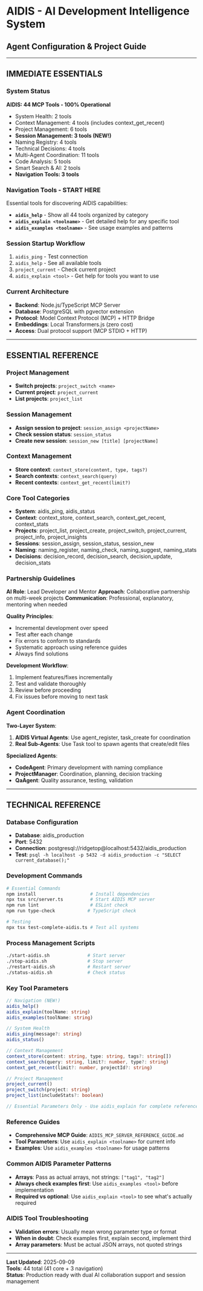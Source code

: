 # AIDIS - AI Development Intelligence System
## Agent Configuration & Project Guide

---

## IMMEDIATE ESSENTIALS

### System Status
**AIDIS: 44 MCP Tools - 100% Operational**
- System Health: 2 tools
- Context Management: 4 tools (includes context_get_recent)
- Project Management: 6 tools  
- **Session Management: 3 tools (NEW!)**
- Naming Registry: 4 tools
- Technical Decisions: 4 tools
- Multi-Agent Coordination: 11 tools
- Code Analysis: 5 tools
- Smart Search & AI: 2 tools
- **Navigation Tools: 3 tools**

### Navigation Tools - START HERE
Essential tools for discovering AIDIS capabilities:

- **`aidis_help`** - Show all 44 tools organized by category
- **`aidis_explain <toolname>`** - Get detailed help for any specific tool  
- **`aidis_examples <toolname>`** - See usage examples and patterns

### Session Startup Workflow
1. `aidis_ping` - Test connection
2. `aidis_help` - See all available tools
3. `project_current` - Check current project
4. `aidis_explain <tool>` - Get help for tools you want to use

### Current Architecture
- **Backend**: Node.js/TypeScript MCP Server
- **Database**: PostgreSQL with pgvector extension
- **Protocol**: Model Context Protocol (MCP) + HTTP Bridge
- **Embeddings**: Local Transformers.js (zero cost)
- **Access**: Dual protocol support (MCP STDIO + HTTP)

---

## ESSENTIAL REFERENCE

### Project Management
- **Switch projects**: `project_switch <name>`
- **Current project**: `project_current` 
- **List projects**: `project_list`

### Session Management
- **Assign session to project**: `session_assign <projectName>`
- **Check session status**: `session_status`
- **Create new session**: `session_new [title] [projectName]`

### Context Management  
- **Store context**: `context_store(content, type, tags?)`
- **Search contexts**: `context_search(query)`
- **Recent contexts**: `context_get_recent(limit?)`

### Core Tool Categories
- **System**: aidis_ping, aidis_status
- **Context**: context_store, context_search, context_get_recent, context_stats
- **Projects**: project_list, project_create, project_switch, project_current, project_info, project_insights
- **Sessions**: session_assign, session_status, session_new
- **Naming**: naming_register, naming_check, naming_suggest, naming_stats
- **Decisions**: decision_record, decision_search, decision_update, decision_stats

### Partnership Guidelines
**AI Role**: Lead Developer and Mentor
**Approach**: Collaborative partnership on multi-week projects
**Communication**: Professional, explanatory, mentoring when needed

**Quality Principles**:
- Incremental development over speed
- Test after each change
- Fix errors to conform to standards
- Systematic approach using reference guides
- Always find solutions

**Development Workflow**:
1. Implement features/fixes incrementally
2. Test and validate thoroughly
3. Review before proceeding
4. Fix issues before moving to next task

### Agent Coordination
**Two-Layer System**:
1. **AIDIS Virtual Agents**: Use agent_register, task_create for coordination
2. **Real Sub-Agents**: Use Task tool to spawn agents that create/edit files

**Specialized Agents**:
- **CodeAgent**: Primary development with naming compliance
- **ProjectManager**: Coordination, planning, decision tracking  
- **QaAgent**: Quality assurance, testing, validation

---

## TECHNICAL REFERENCE

### Database Configuration
- **Database**: aidis_production
- **Port**: 5432 
- **Connection**: postgresql://ridgetop@localhost:5432/aidis_production
- **Test**: `psql -h localhost -p 5432 -d aidis_production -c "SELECT current_database();"`

### Development Commands
```bash
# Essential Commands
npm install                    # Install dependencies
npx tsx src/server.ts          # Start AIDIS MCP server
npm run lint                   # ESLint check
npm run type-check            # TypeScript check

# Testing  
npx tsx test-complete-aidis.ts # Test all systems
```

### Process Management Scripts
```bash
./start-aidis.sh              # Start server
./stop-aidis.sh               # Stop server  
./restart-aidis.sh            # Restart server
./status-aidis.sh             # Check status
```

### Key Tool Parameters
```typescript
// Navigation (NEW!)
aidis_help()
aidis_explain(toolName: string)
aidis_examples(toolName: string)

// System Health
aidis_ping(message?: string)
aidis_status()

// Context Management
context_store(content: string, type: string, tags?: string[])
context_search(query: string, limit?: number, type?: string)
context_get_recent(limit?: number, projectId?: string)

// Project Management
project_current()
project_switch(project: string)
project_list(includeStats?: boolean)

// Essential Parameters Only - Use aidis_explain for complete reference
```

### Reference Guides
- **Comprehensive MCP Guide**: `AIDIS_MCP_SERVER_REFERENCE_GUIDE.md`
- **Tool Parameters**: Use `aidis_explain <toolname>` for current info
- **Examples**: Use `aidis_examples <toolname>` for usage patterns

 ### Common AIDIS Parameter Patterns
  - **Arrays**: Pass as actual arrays, not strings: `["tag1", "tag2"]`
  - **Always check examples first**: Use `aidis_examples <tool>` before implementation
  - **Required vs optional**: Use `aidis_explain <tool>` to see what's actually required

 ### AIDIS Tool Troubleshooting
  - **Validation errors**: Usually mean wrong parameter type or format
  - **When in doubt**: Check examples first, explain second, implement third
  - **Array parameters**: Must be actual JSON arrays, not quoted strings
---

**Last Updated**: 2025-09-09  
**Tools**: 44 total (41 core + 3 navigation)  
**Status**: Production ready with dual AI collaboration support and session management
